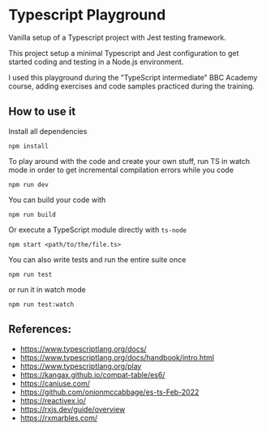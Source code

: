 # Typescript Playground

Vanilla setup of a Typescript project with Jest testing framework.

This project setup a minimal Typescript and Jest configuration to get started coding and testing in a Node.js environment.

I used this playground during the "TypeScript intermediate" BBC Academy course, adding exercises and code samples practiced during the training.

## How to use it

Install all dependencies

```
npm install
```

To play around with the code and create your own stuff, run TS in watch mode in order to get incremental compilation errors while you code

```
npm run dev
```

You can build your code with

```
npm run build
```

Or execute a TypeScript module directly with `ts-node`

```
npm start <path/to/the/file.ts>
```

You can also write tests and run the entire suite once

```
npm run test
```

or run it in watch mode

```
npm run test:watch
```

## References:

- https://www.typescriptlang.org/docs/
- https://www.typescriptlang.org/docs/handbook/intro.html
- https://www.typescriptlang.org/play
- https://kangax.github.io/compat-table/es6/
- https://caniuse.com/
- https://github.com/onionmccabbage/es-ts-Feb-2022
- https://reactivex.io/
- https://rxjs.dev/guide/overview
- https://rxmarbles.com/

